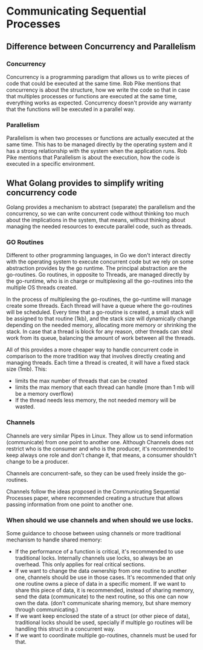 # Communicating Sequential Processes

## Difference between Concurrency and Parallelism
### Concurrency
Concurrency is a programming paradigm that allows us to write pieces of code that could be executed at the same time.
Rob Pike mentions that concurrency is about the structure, how we write the code so that in case that multiples processes or functions are executed at the same time, everything works as expected.
Concurrency doesn't provide any warranty that the functions will be executed in a parallel way.

### Parallelism
Parallelism is when two processes or functions are actually executed at the same time. This has to be managed directly by the operating system and it has a strong relationship with the system when the application runs.
Rob Pike mentions that Parallelism is about the execution, how the code is executed in a specific environment.

## What Golang provides to simplify writing concurrency code
Golang provides a mechanism to abstract (separate) the parallelism and the concurrency, so we can write concurrent code without thinking too much about the implications in the system, that means, without thinking about managing the needed resources to execute parallel code, such as threads.

### GO Routines
Different to other programming languages, in Go we don't interact directly with the operating system to execute concurrent code but we rely on some abstraction provides by the go runtime. The principal abstraction are the go-routines. 
Go routines, in opposite to Threads, are managed directly by the go-runtime, who is in charge or multiplexing all the go-routines into the multiple OS threads created.

In the process of multiplexing the go-routines, the go-runtime will manage create some threads. Each thread will have a queue where the go-routines will be scheduled. 
Every time that a go-routine is created, a small stack will be assigned to that routine (1kb), and the stack size will dynamically change depending on the needed memory, allocating more memory or shrinking the stack.
In case that a thread is block for any reason, other threads can steal work from its queue, balancing the amount of work between all the threads.

All of this provides a more cheaper way to handle concurrent code in comparison to the more tradition way that involves directly creating and managing threads.
Each time a thread is created, it will have a fixed stack size (1mb). This: 
- limits the max number of threads that can be created
- limits the max memory that each thread can handle (more than 1 mb will be a memory overflow)
- If the thread needs less memory, the not needed memory will be wasted.

### Channels
Channels are very similar Pipes in Linux. They allow us to send information (communicate) from one point to another one.
Although Channels does not restrict who is the consumer and who is the producer, it's recommended to keep always one role and don't change it, that means, a consumer shouldn't change to be a producer.

Channels are concurrent-safe, so they can be used freely inside the go-routines.

Channels follow the ideas proposed in the Communicating Sequential Processes paper, where recommended creating a structure that allows passing information from one point to another one.


### When should we use channels and when should we use locks.
Some guidance to choose between using channels or more traditional mechanism to handle shared memory:
- If the performance of a function is critical, it's recommended to use traditional locks. Internally channels use locks, so always be an overhead. This only applies for real critical sections.
- If we want to change the data ownership from one routine to another one, channels should be use in those cases. It's recommended that only one routine owns a piece of data in a specific moment. If we want to share this piece of data, it is recommended, instead of sharing memory, send the data (communicate) to the next routine, so this one can now own the data. (don't communicate sharing memory, but share memory through communicating.)
- If we want keep enclosed the state of a struct (or other piece of data), traditional locks should be used, specially if multiple go routines will be handling this struct in a concurrent way.
- If we want to coordinate multiple go-routines, channels must be used for that.
